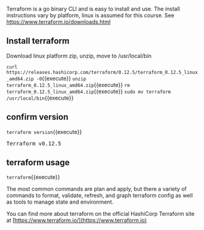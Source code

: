 Terraform is a go binary CLI and is easy to install and use. The install instructions vary by platform, linux is assumed for this course.  See https://www.terraform.io/downloads.html

## Install terraform
Download linux platform zip, unzip, move to /usr/local/bin

`curl https://releases.hashicorp.com/terraform/0.12.5/terraform_0.12.5_linux_amd64.zip -O`{{execute}}
`unzip terraform_0.12.5_linux_amd64.zip`{{execute}}
`rm terraform_0.12.5_linux_amd64.zip`{{execute}}
`sudo mv terraform /usr/local/bin`{{execute}}

## confirm version
`terraform version`{{execute}}
<pre>Terraform v0.12.5</pre>

## terraform usage
`terraform`{{execute}}

The most common commands are plan and apply, but there a variety of commands to
format, validate, refresh, and graph terraform config as well as tools to manage state and environment.

You can find more about terraform on the official HashiCorp Terraform site at [https://www.terraform.io/](https://www.terraform.io)
